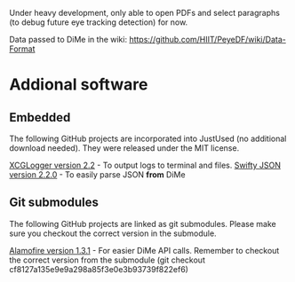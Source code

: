 Under heavy development, only able to open PDFs and select paragraphs (to debug future eye tracking detection) for now.

Data passed to DiMe in the wiki: https://github.com/HIIT/PeyeDF/wiki/Data-Format 

# Addional software

## Embedded

The following GitHub projects are incorporated into JustUsed (no additional download needed). They were released under the MIT license.

[XCGLogger version 2.2](https://github.com/DaveWoodCom/XCGLogger/releases/tag/Version_2.2) - To output logs to terminal and files.
[Swifty JSON version 2.2.0](https://github.com/SwiftyJSON/SwiftyJSON/releases/tag/2.2.0) - To easily parse JSON **from** DiMe 

## Git submodules

The following GitHub projects are linked as git submodules. Please make sure you checkout the correct version in the submodule.

[Alamofire version 1.3.1](https://github.com/Alamofire/Alamofire/releases/tag/1.3.1) - For easier DiMe API calls. Remember to checkout the correct version from the submodule (git checkout cf8127a135e9e9a298a85f3e0e3b93739f822ef6)

